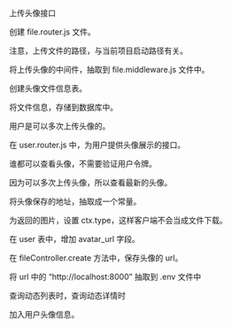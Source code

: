 上传头像接口

创建 file.router.js 文件。

注意，上传文件的路径，与当前项目启动路径有关。

将上传头像的中间件，抽取到 file.middleware.js 文件中。



创建头像文件信息表。

将文件信息，存储到数据库中。

用户是可以多次上传头像的。



在 user.router.js 中，为用户提供头像展示的接口。

谁都可以查看头像，不需要验证用户令牌。

因为可以多次上传头像，所以查看最新的头像。

将头像保存的地址，抽取成一个常量。

为返回的图片，设置 ctx.type，这样客户端不会当成文件下载。



在 user 表中，增加 avatar_url 字段。

在 fileController.create 方法中，保存头像的 url。

将 url 中的 “http://localhost:8000” 抽取到 .env 文件中



查询动态列表时，查询动态详情时

加入用户头像信息。

